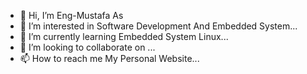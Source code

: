 - 👋 Hi, I’m Eng-Mustafa As
- 👀 I’m interested in Software Development And Embedded System...
- 🌱 I’m currently learning Embedded System Linux...
- 💞️ I’m looking to collaborate on ...
- 📫 How to reach me My Personal Website...

<!---
Mustafa-As/Mustafa-As is a ✨ special ✨ repository because its `README.md` (this file) appears on your GitHub profile.
You can click the Preview link to take a look at your changes.
--->
